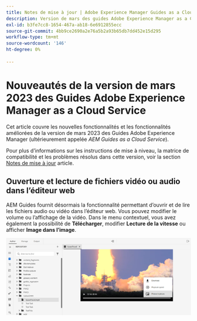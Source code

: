 ```yaml
---
title: Notes de mise à jour | Adobe Experience Manager Guides as a Cloud Service, version de mars 2023
description: Version de mars des guides Adobe Experience Manager as a Cloud Service
exl-id: b3fe7cc8-1654-467a-ab18-6e6912855ecc
source-git-commit: 4bb9ce2690a2e76a5b2a93b65db7dd452e15d295
workflow-type: tm+mt
source-wordcount: '146'
ht-degree: 0%

---
```



# Nouveautés de la version de mars 2023 des Guides Adobe Experience Manager as a Cloud Service

Cet article couvre les nouvelles fonctionnalités et les fonctionnalités améliorées de la version de mars 2023 des Guides Adobe Experience Manager (ultérieurement appelée *AEM Guides as a Cloud Service*).

Pour plus d’informations sur les instructions de mise à niveau, la matrice de compatibilité et les problèmes résolus dans cette version, voir la section [Notes de mise à jour](release-notes-2023.3.0.md) article.


## Ouverture et lecture de fichiers vidéo ou audio dans l’éditeur web

AEM Guides fournit désormais la fonctionnalité permettant d’ouvrir et de lire les fichiers audio ou vidéo dans l’éditeur web. Vous pouvez modifier le volume ou l’affichage de la vidéo. Dans le menu contextuel, vous avez également la possibilité de **Télécharger**, modifier **Lecture de la vitesse** ou afficher **Image dans l’image**.

<img src="assets/video-web-editor.png" alt="vidéo de lecture" width="600">

